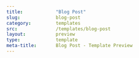 ```yaml
---
title:            "Blog Post"
slug:             blog-post
category:         templates
src:              /templates/blog-post
layout:           preview
type:             template
meta-title:       Blog Post - Template Preview
---
```

